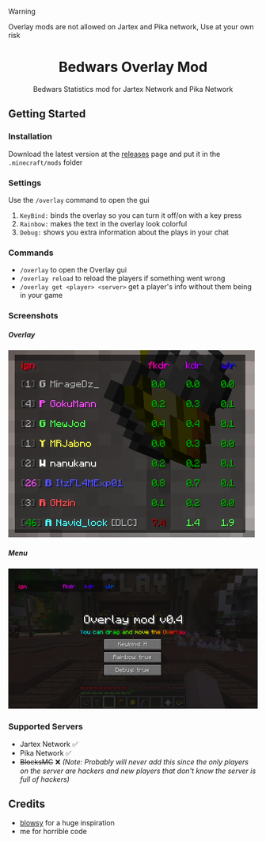 > [!WARNING]
> Overlay mods are not allowed on Jartex and Pika network, 
> Use at your own risk

<div align="center">
<h1>Bedwars Overlay Mod</h1>
<p>Bedwars Statistics mod for Jartex Network and Pika Network</p>
</div>


## Getting Started

### Installation
Download the latest version at the [releases](https://github.com/WrongCoy/overlay-mod/releases) page and put it in the `.minecraft/mods` folder

### Settings
Use the `/overlay` command to open the gui
1. `KeyBind:` binds the overlay so you can turn it off/on with a key press
2. `Rainbow:` makes the text in the overlay look colorful
3. `Debug:` shows you extra information about the plays in your chat

### Commands
- `/overlay` to open the Overlay gui
- `/overlay reload` to reload the players if something went wrong
- `/overlay get <player> <server>` get a player's info without them being in your game

### Screenshots
##### Overlay
![overlay](/screenshots/overlay.png)


##### Menu
![gui](/screenshots/gui.png)

### Supported Servers
- Jartex Network ✅
- Pika Network ✅
- ~~BlocksMC~~ ❌ _(Note: Probably will never add this since the only players on the server are hackers and new players that don't know the server is full of hackers)_

## Credits
- [blowsy](https://www.youtube.com/watch?v=vSJnuOYdp3I) for a huge inspiration
- me for horrible code